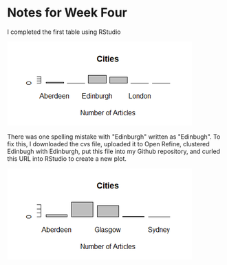 # Notes for Week Four

I completed the first table using RStudio

![image i just uploaded](Rplot.png)

There was one spelling mistake with "Edinburgh" written as "Edinbugh". To fix this, I downloaded the cvs file, uploaded it to Open Refine, clustered Edinbugh with Edinburgh, put this file into my Github repository, and curled this URL into RStudio to create a new plot.

![image i just uploaded](Rplot2.png)

